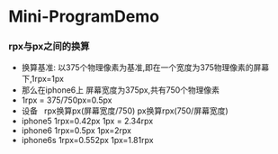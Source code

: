 # Mini-ProgramDemo

### rpx与px之间的换算
- 换算基准: 以375个物理像素为基准,即在一个宽度为375物理像素的屏幕下,1rpx=1px
- 那么在iphone6上 屏幕宽度为375px,共有750个物理像素
- 1rpx = 375/750px=0.5px
- 设备   rpx换算px(屏幕宽度/750) px换算rpx(750/屏幕宽度)
- iphone5 1rpx=0.42px 1px = 2.34rpx
- iphone6 1rpx=0.5px 1px=2rpx
- iphone6s 1rpx=0.552px 1px=1.81rpx
